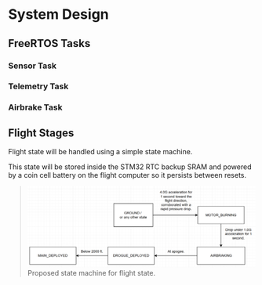 # System Design

## FreeRTOS Tasks

### Sensor Task

### Telemetry Task

### Airbrake Task

## Flight Stages

Flight state will be handled using a simple state machine.

This state will be stored inside the STM32 RTC backup SRAM and powered by a coin cell battery on the flight computer so it persists between resets.

> ![](states.png)
> Proposed state machine for flight state.